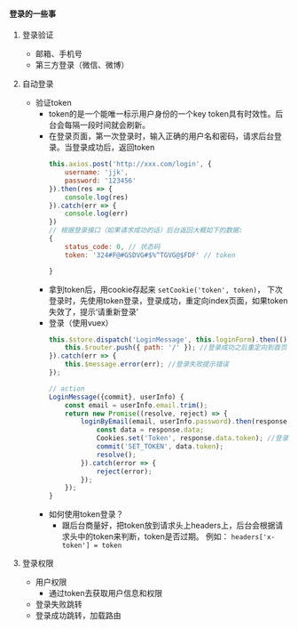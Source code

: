 #### 登录的一些事
1. 登录验证
    - 邮箱、手机号
    - 第三方登录（微信、微博）
2. 自动登录
    - 验证token
        - token的是一个能唯一标示用户身份的一个key token具有时效性。后台会每隔一段时间就会刷新。
        - 在登录页面，第一次登录时，输入正确的用户名和密码，请求后台登录。当登录成功后，返回token
            ```javascript
            this.axios.post('http://xxx.com/login', {
                username: 'jjk',
                password: '123456'
            }).then(res => {
                console.log(res)
            }).catch(err => {
                console.log(err)
            })
            // 根据登录接口（如果请求成功的话）后台返回大概如下的数据:
            {
                status_code: 0, // 状态码
                token: '324#F@#GSDVG#$%^TGVG@$FDF' // token

            }
            ```
        - 拿到token后，用cookie存起来 `setCookie('token', token)`， 下次登录时，先使用token登录，登录成功，重定向index页面，如果token失效了，提示‘请重新登录’
        - 登录（使用vuex）
            ```javascript
            this.$store.dispatch('LoginMessage', this.loginForm).then(() => {
                this.$router.push({ path: '/' }); //登录成功之后重定向到首页
            }).catch(err => {
                this.$message.error(err); //登录失败提示错误
            });

            // action
            LoginMessage({commit}, userInfo) {
                const email = userInfo.email.trim();
                return new Promise((resolve, reject) => {
                    loginByEmail(email, userInfo.password).then(response => {
                        const data = response.data;
                        Cookies.set('Token', response.data.token); //登录成功后将// token存储在cookie之中
                        commit('SET_TOKEN', data.token);
                        resolve();
                    }).catch(error => {
                        reject(error);
                    });
                });
            }
        - 如何使用token登录？
            - 跟后台商量好，把token放到请求头上headers上，后台会根据请求头中的token来判断，token是否过期。 例如： `headers['x-token'] = token`
             
3. 登录权限
     - 用户权限
        - 通过token去获取用户信息和权限
     - 登录失败跳转
     - 登录成功跳转，加载路由